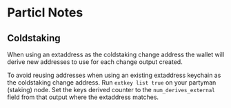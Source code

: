 # Particl Notes

## Coldstaking

When using an extaddress as the coldstaking change address the wallet will
derive new addresses to use for each change output created.

To avoid reusing addresses when using an existing extaddress keychain as the coldstaking change address.
Run `extkey list true` on your partyman (staking) node.
Set the keys derived counter to the `num_derives_external` field from that output where the extaddress matches.
